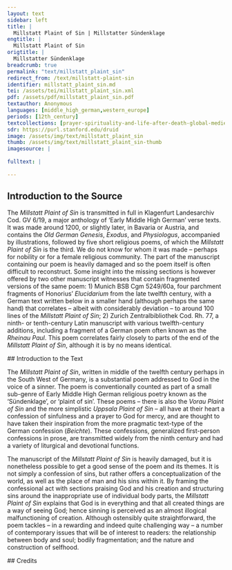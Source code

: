 ```yaml
---
layout: text
sidebar: left
title: |
  Millstatt Plaint of Sin | Millstatter Sündenklage
engtitle: |
  Millstatt Plaint of Sin
origtitle: |
  Millstatter Sündenklage
breadcrumb: true
permalink: "text/millstatt_plaint_sin"
redirect_from: /text/millstatt-plaint-sin
identifier: millstatt_plaint_sin.md
tei: /assets/tei/millstatt_plaint_sin.xml
pdf: /assets/pdf/millstatt_plaint_sin.pdf
textauthor: Anonymous
languages: [middle_high_german,western_europe]
periods: [12th_century]
textcollections: [prayer-spirituality-and-life-after-death-global-medieval-perspectives]
sdr: https://purl.stanford.edu/druid 
image: /assets/img/text/millstatt_plaint_sin
thumb: /assets/img/text/millstatt_plaint_sin-thumb
imagesource: |
  
fulltext: |
  
--- 
```

## Introduction to the Source 
<p>The <em>Millstatt Plaint of Sin</em> is transmitted in full in Klagenfurt Landesarchiv Cod. GV 6/19, a major anthology of ‘Early Middle High German’ verse texts. It was made around 1200, or slightly later, in Bavaria or Austria, and contains the <em>Old German Genesis</em>, <em>Exodus</em>, and <em>Physiologus</em>, accompanied by illustrations, followed by five short religious poems, of which the <em>Millstatt Plaint of Sin </em>is the third. We do not know for whom it was made – perhaps for nobility or for a female religious community. The part of the manuscript containing our poem is heavily damaged and so the poem itself is often difficult to reconstruct. Some insight into the missing sections is however offered by two other manuscript witnesses that contain fragmented versions of the same poem: 1) Munich BSB Cgm 5249/60a, four parchment fragments of Honorius’ <em>Elucidarium</em> from the late twelfth century, with a German text written below in a smaller hand (although perhaps the same hand) that correlates – albeit with considerably deviation – to around 100 lines of the <em>Millstatt Plaint of Sin</em>; 2) Zurich Zentralbibliothek Cod. Rh. 77, a ninth- or tenth-century Latin manuscript with various twelfth-century additions, including a fragment of a German poem often known as the <em>Rheinau Paul</em>. This poem correlates fairly closely to parts of the end of the <em>Millstatt Plaint of Sin</em>, although it is by no means identical.</p>
## Introduction to the Text 
<p>The <em>Millstatt Plaint of Sin</em>, written in middle of the twelfth century perhaps in the South West of Germany, is a substantial poem addressed to God in the voice of a sinner. The poem is conventionally counted as part of a small sub-genre of Early Middle High German religious poetry known as the ‘Sündenklage’, or ‘plaint of sin’. These poems – there is also the <em>Vorau Plaint of Sin</em> and the more simplistic <em>Uppsala Plaint of Sin</em> – all have at their heart a confession of sinfulness and a prayer to God for mercy, and are thought to have taken their inspiration from the more pragmatic text-type of the German confession (<em>Beichte</em>). These confessions, generalized first-person confessions in prose, are transmitted widely from the ninth century and had a variety of liturgical and devotional functions.</p> <p>The manuscript of the <em>Millstatt Plaint of Sin</em> is heavily damaged, but it is nonetheless possible to get a good sense of the poem and its themes. It is not simply a confession of sins, but rather offers a conceptualization of the world, as well as the place of man and his sins within it. By framing the confessional act with sections praising God and his creation and structuring sins around the inappropriate use of individual body parts, the <em>Millstatt Plaint of Sin</em> explains that God is in everything and that all created things are a way of seeing God; hence sinning is perceived as an almost illogical malfunctioning of creation. Although ostensibly quite straightforward, the poem tackles – in a rewarding and indeed quite challenging way – a number of contemporary issues that will be of interest to readers: the relationship between body and soul; bodily fragmentation; and the nature and construction of selfhood.</p>
## Credits

